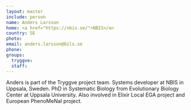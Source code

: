 ```yaml
---
layout: master
include: person
name: Anders Larsson
home: <a href="https://nbis.se/">NBIS</a>
country: SE
photo:
email: anders.larsson@bils.se
phone:
groups:
  tryggve:
  staff:
---
```


Anders is part of the Tryggve project team. Systems developer at NBIS in
Uppsala, Sweden. PhD in Systematic Biology from Evolutionary Biology Center at
Uppsala University. Also involved in Elixir Local EGA project and European
PhenoMeNal project.
